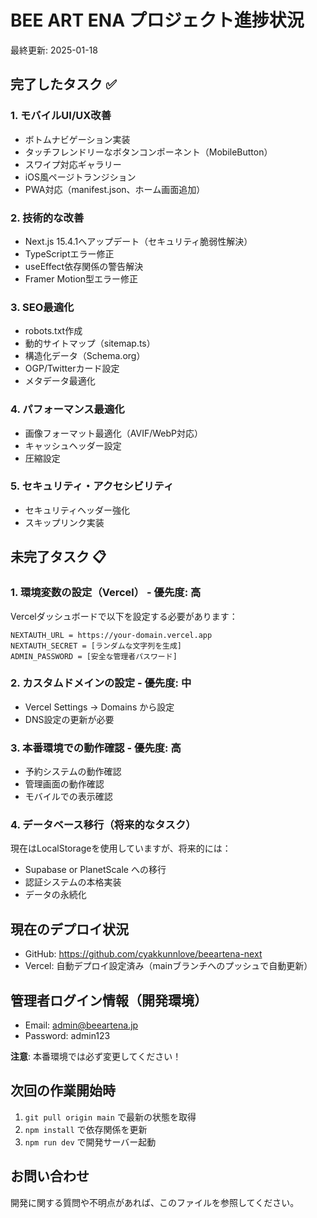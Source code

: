 # BEE ART ENA プロジェクト進捗状況

最終更新: 2025-01-18

## 完了したタスク ✅

### 1. モバイルUI/UX改善
- ボトムナビゲーション実装
- タッチフレンドリーなボタンコンポーネント（MobileButton）
- スワイプ対応ギャラリー
- iOS風ページトランジション
- PWA対応（manifest.json、ホーム画面追加）

### 2. 技術的な改善
- Next.js 15.4.1へアップデート（セキュリティ脆弱性解決）
- TypeScriptエラー修正
- useEffect依存関係の警告解決
- Framer Motion型エラー修正

### 3. SEO最適化
- robots.txt作成
- 動的サイトマップ（sitemap.ts）
- 構造化データ（Schema.org）
- OGP/Twitterカード設定
- メタデータ最適化

### 4. パフォーマンス最適化
- 画像フォーマット最適化（AVIF/WebP対応）
- キャッシュヘッダー設定
- 圧縮設定

### 5. セキュリティ・アクセシビリティ
- セキュリティヘッダー強化
- スキップリンク実装

## 未完了タスク 📋

### 1. 環境変数の設定（Vercel） - 優先度: 高
Vercelダッシュボードで以下を設定する必要があります：
```
NEXTAUTH_URL = https://your-domain.vercel.app
NEXTAUTH_SECRET = [ランダムな文字列を生成]
ADMIN_PASSWORD = [安全な管理者パスワード]
```

### 2. カスタムドメインの設定 - 優先度: 中
- Vercel Settings → Domains から設定
- DNS設定の更新が必要

### 3. 本番環境での動作確認 - 優先度: 高
- 予約システムの動作確認
- 管理画面の動作確認
- モバイルでの表示確認

### 4. データベース移行（将来的なタスク）
現在はLocalStorageを使用していますが、将来的には：
- Supabase or PlanetScale への移行
- 認証システムの本格実装
- データの永続化

## 現在のデプロイ状況

- GitHub: https://github.com/cyakkunnlove/beeartena-next
- Vercel: 自動デプロイ設定済み（mainブランチへのプッシュで自動更新）

## 管理者ログイン情報（開発環境）

- Email: admin@beeartena.jp
- Password: admin123

**注意**: 本番環境では必ず変更してください！

## 次回の作業開始時

1. `git pull origin main` で最新の状態を取得
2. `npm install` で依存関係を更新
3. `npm run dev` で開発サーバー起動

## お問い合わせ

開発に関する質問や不明点があれば、このファイルを参照してください。